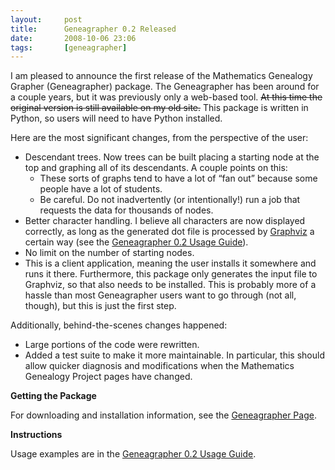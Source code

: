 ```yaml
---
layout:     post
title:      Geneagrapher 0.2 Released
date:       2008-10-06 23:06
tags:       [geneagrapher]
---
```


I am pleased to announce the first release of the Mathematics Genealogy Grapher (Geneagrapher) package. The Geneagrapher has been around for a couple years, but it was previously only a web-based tool. ~~At this time the original version is still available on my old site.~~ This package is written in Python, so users will need to have Python installed.

Here are the most significant changes, from the perspective of the user:

- Descendant trees. Now trees can be built placing a starting node at the top and graphing all of its descendants. A couple points on this:
  - These sorts of graphs tend to have a lot of “fan out” because some people have a lot of students.
  - Be careful. Do not inadvertently (or intentionally!) run a job that requests the data for thousands of nodes.
- Better character handling. I believe all characters are now displayed correctly, as long as the generated dot file is processed by [Graphviz](http://www.graphviz.org/) a certain way (see the [Geneagrapher 0.2 Usage Guide](http://www.davidalber.net/2008/10/geneagrapher-02-usage-guide/)).
- No limit on the number of starting nodes.
- This is a client application, meaning the user installs it somewhere and runs it there. Furthermore, this package only generates the input file to Graphviz, so that also needs to be installed. This is probably more of a hassle than most Geneagrapher users want to go through (not all, though), but this is just the first step.

Additionally, behind-the-scenes changes happened:

- Large portions of the code were rewritten.
- Added a test suite to make it more maintainable. In particular, this should allow quicker diagnosis and modifications when the Mathematics Genealogy Project pages have changed.

**Getting the Package**

For downloading and installation information, see the [Geneagrapher Page](http://www.davidalber.net/geneagrapher/).

**Instructions**

Usage examples are in the [Geneagrapher 0.2 Usage Guide](http://www.davidalber.net/2008/10/geneagrapher-02-usage-guide/).
